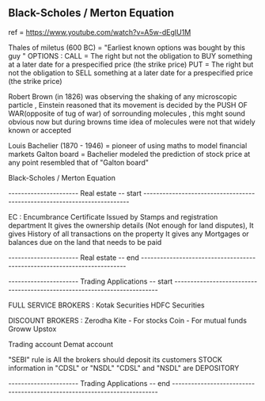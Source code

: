 ## Black-Scholes / Merton Equation

ref = https://www.youtube.com/watch?v=A5w-dEgIU1M

Thales of miletus (600 BC) = "Earliest known options was bought by this guy "
OPTIONS :
    CALL = The right but not the obligation to BUY something at a later date for a  prespecified price (the strike price) 
    PUT  = The right but not the obligation to SELL something at a later date for a  prespecified price (the strike price)

Robert Brown (in 1826) was observing the shaking of any microscopic particle , Einstein reasoned that its movement is decided by the PUSH OF WAR(opposite of tug of war) of sorrounding molecules , this mght sound obvious now but during browns time idea of molecules were not that widely known or accepted 

Louis Bachelier (1870 - 1946) = pioneer of using maths to model financial markets 
Galton board = Bachelier modeled the prediction of stock price at any point resembled that of "Galton board"

Black-Scholes / Merton Equation






---------------------- Real estate -- start -------------------------------------------------------------------------

EC : Encumbrance Certificate
    Issued by Stamps and registration department 
    It gives the ownership details (Not enough for land disputes),
    It gives History of all transactions on the property
    It gives any Mortgages or balances due on the land that needs to be paid 


---------------------- Real estate -- end -------------------------------------------------------------------------


---------------------- Trading Applications -- start -------------------------------------------------------------------------

FULL SERVICE BROKERS :
    Kotak Securities
    HDFC Securities

DISCOUNT BROKERS :
    Zerodha
        Kite - For stocks
        Coin - For mutual funds
    Groww
    Upstox

Trading account 
Demat account

"SEBI" rule is All the brokers should deposit its customers STOCK information in "CDSL" or "NSDL"
"CDSL" and "NSDL" are  DEPOSITORY 


---------------------- Trading Applications -- end -------------------------------------------------------------------------